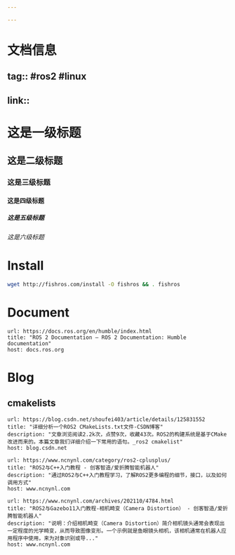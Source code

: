 ```yaml
---

---
```

# 文档信息
## tag:: #ros2 #linux 
## link::

# 这是一级标题 
## 这是二级标题 
### 这是三级标题 
#### 这是四级标题 
##### 这是五级标题 
###### 这是六级标题
# Install

```bash
wget http://fishros.com/install -O fishros && . fishros
```
# Document

```cardlink
url: https://docs.ros.org/en/humble/index.html
title: "ROS 2 Documentation — ROS 2 Documentation: Humble  documentation"
host: docs.ros.org
```

# Blog
## cmakelists
```cardlink
url: https://blog.csdn.net/shoufei403/article/details/125831552
title: "详细分析一个ROS2 CMakeLists.txt文件-CSDN博客"
description: "文章浏览阅读2.2k次，点赞9次，收藏43次。ROS2的构建系统是基于CMake改进而来的。本篇文章我们详细介绍一下常用的语句。_ros2 cmakelist"
host: blog.csdn.net
```

```cardlink
url: https://www.ncnynl.com/category/ros2-cplusplus/
title: "ROS2与C++入门教程 - 创客智造/爱折腾智能机器人"
description: "通过ROS2与C++入门教程学习，了解ROS2更多编程的细节，接口，以及如何调用方式"
host: www.ncnynl.com
```

```cardlink
url: https://www.ncnynl.com/archives/202110/4784.html
title: "ROS2与Gazebo11入门教程-相机畸变（Camera Distortion） - 创客智造/爱折腾智能机器人"
description: "说明：介绍相机畸变（Camera Distortion）简介相机镜头通常会表现出一定程度的光学畸变，从而导致图像变形。一个示例就是鱼眼镜头相机，该相机通常在机器人应用程序中使用，来为对象识别或导..."
host: www.ncnynl.com
```
